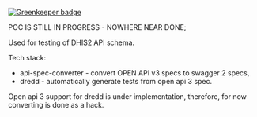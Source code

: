 
[![Greenkeeper badge](https://badges.greenkeeper.io/dhis2/dhis2-api-contract-test.svg)](https://greenkeeper.io/)

POC IS STILL IN PROGRESS - NOWHERE NEAR DONE; 

Used for testing of DHIS2 API schema. 

Tech stack: 
- api-spec-converter - convert OPEN API v3 specs to swagger 2 specs,
- dredd - automatically generate tests from open api 3 spec.

Open api 3 support for dredd is under implementation, therefore, for now converting is done as a hack. 